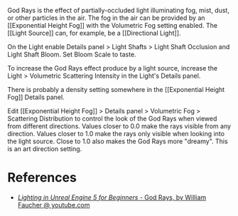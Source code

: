 God Rays is the effect of partially-occluded light illuminating fog, mist, dust, or other particles in the air.
The fog in the air can be provided by an [[Exponential Height Fog]] with the Volumetric Fog setting enabled.
The [[Light Source]] can, for example, be a [[Directional Light]].

On the Light enable Details panel > Light Shafts > Light Shaft Occlusion and Light Shaft Bloom.
Set Bloom Scale to taste.

To increase the God Rays effect produce by a light source, increase the Light > Volumetric Scattering Intensity in the Light's Details panel.

There is probably a density setting somewhere in the [[Exponential Height Fog]] Details panel.

Edit [[Exponential Height Fog]] > Details panel > Volumetric Fog > Scattering Distribution to control the look of the God Rays when viewed from different directions.
Values closer to 0.0 make the rays visible from any direction.
Values closer to 1.0 make the rays only visible when looking into the light source.
Close to 1.0 also makes the God Rays more "dreamy".
This is an art direction setting.

# References

- [_Lighting in Unreal Engine 5 for Beginners_ - God Rays, by William Faucher @ youtube.com](https://youtu.be/fSbBsXbjxPo?t=2037)

